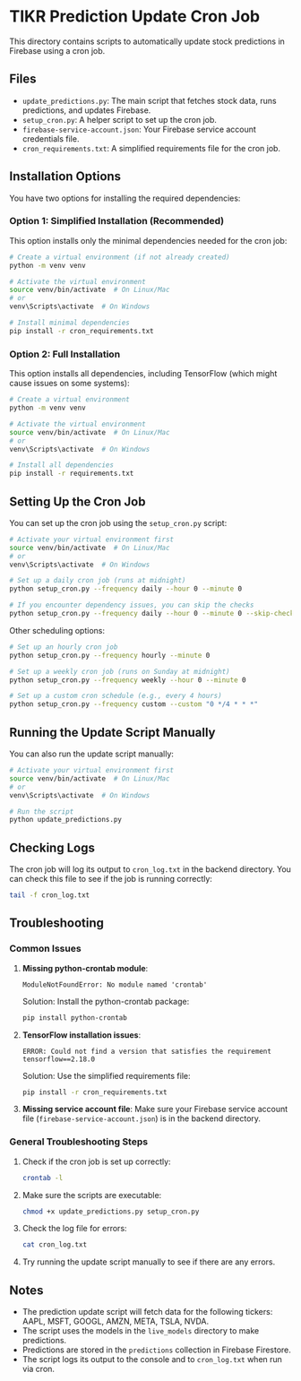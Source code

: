 # TIKR Prediction Update Cron Job

This directory contains scripts to automatically update stock predictions in Firebase using a cron job.

## Files

- `update_predictions.py`: The main script that fetches stock data, runs predictions, and updates Firebase.
- `setup_cron.py`: A helper script to set up the cron job.
- `firebase-service-account.json`: Your Firebase service account credentials file.
- `cron_requirements.txt`: A simplified requirements file for the cron job.

## Installation Options

You have two options for installing the required dependencies:

### Option 1: Simplified Installation (Recommended)

This option installs only the minimal dependencies needed for the cron job:

```bash
# Create a virtual environment (if not already created)
python -m venv venv

# Activate the virtual environment
source venv/bin/activate  # On Linux/Mac
# or
venv\Scripts\activate  # On Windows

# Install minimal dependencies
pip install -r cron_requirements.txt
```

### Option 2: Full Installation

This option installs all dependencies, including TensorFlow (which might cause issues on some systems):

```bash
# Create a virtual environment
python -m venv venv

# Activate the virtual environment
source venv/bin/activate  # On Linux/Mac
# or
venv\Scripts\activate  # On Windows

# Install all dependencies
pip install -r requirements.txt
```

## Setting Up the Cron Job

You can set up the cron job using the `setup_cron.py` script:

```bash
# Activate your virtual environment first
source venv/bin/activate  # On Linux/Mac
# or
venv\Scripts\activate  # On Windows

# Set up a daily cron job (runs at midnight)
python setup_cron.py --frequency daily --hour 0 --minute 0

# If you encounter dependency issues, you can skip the checks
python setup_cron.py --frequency daily --hour 0 --minute 0 --skip-checks
```

Other scheduling options:

```bash
# Set up an hourly cron job
python setup_cron.py --frequency hourly --minute 0

# Set up a weekly cron job (runs on Sunday at midnight)
python setup_cron.py --frequency weekly --hour 0 --minute 0

# Set up a custom cron schedule (e.g., every 4 hours)
python setup_cron.py --frequency custom --custom "0 */4 * * *"
```

## Running the Update Script Manually

You can also run the update script manually:

```bash
# Activate your virtual environment first
source venv/bin/activate  # On Linux/Mac
# or
venv\Scripts\activate  # On Windows

# Run the script
python update_predictions.py
```

## Checking Logs

The cron job will log its output to `cron_log.txt` in the backend directory. You can check this file to see if the job is running correctly:

```bash
tail -f cron_log.txt
```

## Troubleshooting

### Common Issues

1. **Missing python-crontab module**:
   ```
   ModuleNotFoundError: No module named 'crontab'
   ```
   Solution: Install the python-crontab package:
   ```bash
   pip install python-crontab
   ```

2. **TensorFlow installation issues**:
   ```
   ERROR: Could not find a version that satisfies the requirement tensorflow==2.18.0
   ```
   Solution: Use the simplified requirements file:
   ```bash
   pip install -r cron_requirements.txt
   ```

3. **Missing service account file**:
   Make sure your Firebase service account file (`firebase-service-account.json`) is in the backend directory.

### General Troubleshooting Steps

1. Check if the cron job is set up correctly:
   ```bash
   crontab -l
   ```

2. Make sure the scripts are executable:
   ```bash
   chmod +x update_predictions.py setup_cron.py
   ```

3. Check the log file for errors:
   ```bash
   cat cron_log.txt
   ```

4. Try running the update script manually to see if there are any errors.

## Notes

- The prediction update script will fetch data for the following tickers: AAPL, MSFT, GOOGL, AMZN, META, TSLA, NVDA.
- The script uses the models in the `live_models` directory to make predictions.
- Predictions are stored in the `predictions` collection in Firebase Firestore.
- The script logs its output to the console and to `cron_log.txt` when run via cron. 